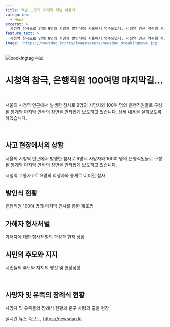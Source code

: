```yaml
---
title: 백발 노모의 마지막 작별 아들아
categories:
  - News
excerpt: >
  시청역 참극으로 인해 9명의 사망자 발인식이 서울에서 엄수되었다. 시청역 인근 역주행 사고로 은행직원 4명을 잃은 동료 100여 명이 마지막길을 배웠으며, 가해자의 체포영장이 기각되었다. 사망자들의 장례식은 유족 중심으로 진행되었고, 시민들은 사망자들을 추모하며 국화꽃과 손편지를 놓았다. 사고로 희생된 이들을 애도하고, 가해자에 대한 조사가 진행 중이다. (150자)
feature_text: >
  시청역 참극으로 인해 9명의 사망자 발인식이 서울에서 엄수되었다. 시청역 인근 역주행 사고로 은행직원 4명을 잃은 동료 100여 명이 마지막길을 배웠으며, 가해자의 체포영장이 기각되었다. 사망자들의 장례식은 유족 중심으로 진행되었고, 시민들은 사망자들을 추모하며 국화꽃과 손편지를 놓았다. 사고로 희생된 이들을 애도하고, 가해자에 대한 조사가 진행 중이다. (150자)
image: 'https://newsdao.kr/res/images/meta/newsdao_breakingnews.jpg'
---
```


<p><img src="https://newsdao.kr/res/images/meta/newsdao_breakingnews.jpg" alt="bookingtag 속보" /></p>

<h1 data-ke-size="size26">시청역 참극, 은행직원 100여명 마지막길...</h1>

<p data-ke-size="size16">&nbsp;</p>

<p>서울의 시청역 인근에서 발생한 참사로 9명의 사망자와 100여 명의 은행직원들로 구성된 통계와 마지막 인사의 장면을 안타깝게 보도하고 있습니다. 상세 내용을 살펴보도록 하겠습니다. </p>

<p data-ke-size="size16">&nbsp;</p>

<h2 data-ke-size="size26">사고 현장에서의 상황</h2>

<p>서울의 시청역 인근에서 발생한 참사로 9명의 사망자와 100여 명의 은행직원들로 구성된 통계와 마지막 인사의 장면을 안타깝게 보도하고 있습니다.</p>

<p data-ke-size="size16">시청역 교통사고로 9명의 희생자와 통계로 이어진 참사</p>

<h2 data-ke-size="size26">발인식 현황</h2>

<p data-ke-size="size16">은행직원 100여 명의 마지막 인사를 통한 재조명</p>

<h2 data-ke-size="size26">가해자 형사처벌</h2>

<p data-ke-size="size16">가해자에 대한 형사처벌의 과정과 현재 상황</p>

<h2 data-ke-size="size26">시민의 추모와 지지</h2>

<p data-ke-size="size16">시민들의 추모와 지지의 행진 및 현장상황</p>

<p data-ke-size="size16">&nbsp;</p>

<h2 data-ke-size="size26">사망자 및 유족의 장례식 현황</h2>

<p data-ke-size="size16">사망자 및 유족들의 장례식 현황과 운구 차량의 출발 현장</p>
실시간 뉴스 속보는, <a href="https://newsdao.kr" rel="dofollow">https://newsdao.kr</a>


